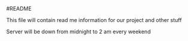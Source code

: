 #README

This file will contain read me information for our project and other stuff

Server will be down from midnight to 2 am every weekend
